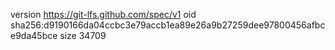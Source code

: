 version https://git-lfs.github.com/spec/v1
oid sha256:d9190166da04ccbc3e79accb1ea89e26a9b27259dee97800456afbce9da45bce
size 34709
